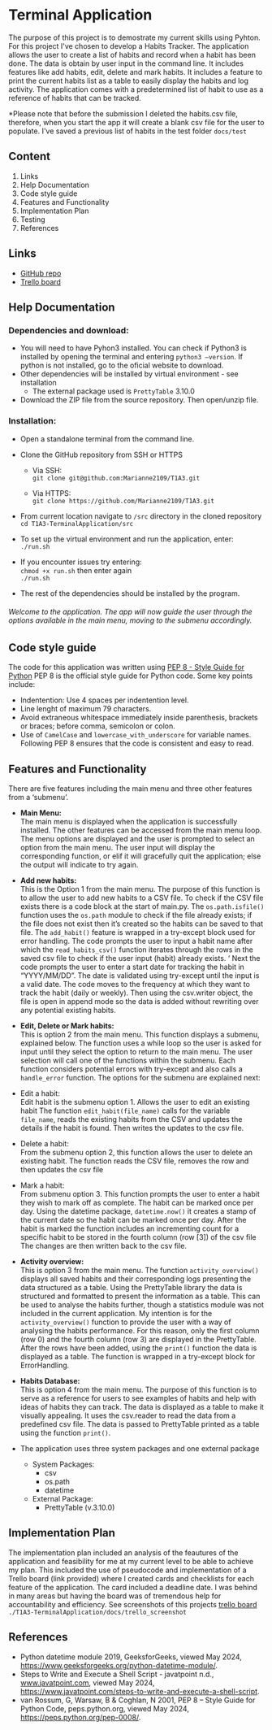 # Terminal Application
The purpose of this project is to demostrate my current skills using Pyhton. For this project I've chosen to develop a Habits Tracker. The application allows the user to create a list of habits and record when a habit has been done. The data is obtain by user input in the command line. It includes features like add habits, edit, delete and mark habits. It includes a feature to print the current habits list as a table to easily display the habits and log activity. The application comes with a predetermined list of habit to use as a reference of habits that can be tracked. 

*Please note that before the submission I deleted the habits.csv file, therefore, when you start the app it will create a blank csv file for the user to populate. I've saved a previous list of habits in the test folder `docs/test`

## Content
1. Links
2. Help Documentation
3. Code style guide
4. Features and Functionality
5. Implementation Plan
6. Testing
7. References

## Links
- [GitHub repo](https://github.com/Marianne2109/T1A3)
- [Trello board](https://trello.com/b/1KoC9qTa/t1a3-terminalapplication)

## Help Documentation
### Dependencies and download:
* You will need to have Pyhon3 installed. You can check if Python3 is installed by opening the terminal and entering ```python3 –version```. If python is not installed, go to the oficial website to download. 
* Other dependencies will be installed by virtual environment - see installation
  * The external package used is `PrettyTable` 3.10.0
* Download the ZIP file from the source repository. Then open/unzip file.

### Installation:
* Open a standalone terminal from the command line. 

* Clone the GitHub repository from SSH or HTTPS<br>
  - Via SSH:<br>
  ```git clone git@github.com:Marianne2109/T1A3.git```

  - Via HTTPS:<br>
  ```git clone https://github.com/Marianne2109/T1A3.git```

* From current location navigate to `/src` directory in the cloned repository<br>
  ```cd T1A3-TerminalApplication/src```

* To set up the virtual environment and run the application, enter: <br>
  ```./run.sh```

* If you encounter issues try entering: <br>
  ```chmod +x run.sh``` 
  then enter again <br>
  ```./run.sh```

* The rest of the dependencies should be installed by the program. 

###### Welcome to the application. The app will now guide the user through the options available in the main menu, moving to the submenu accordingly.

## Code style guide
The code for this application was written using [PEP 8 - Style Guide for Python](https://peps.python.org/pep-0008/) 
PEP 8 is the official style guide for Python code. Some key points include:
* Indentention: Use 4 spaces per indentention level.
* Line lenght of maximum 79 characters.
* Avoid extraneous whitespace immediately inside parenthesis, brackets or braces; before comma, semicolon or colon.
* Use of `CamelCase` and `lowercase_with_underscore` for variable names.
Following PEP 8 ensures that the code is consistent and easy to read.

## Features and Functionality
There are five features including the main menu and three other features from a ‘submenu’. <br>
* **Main Menu:** <br> 
The main menu is displayed when the application is successfully installed. The other features can be accessed from the main menu loop. 
The menu options are displayed and the user is prompted to select an option from the main menu. The user input will display the corresponding function, or elif it will gracefully quit the application; else the output will indicate to try again.

* **Add new habits:** <br> 
This is the Option 1 from the main menu. The purpose of this function is to allow the user to add new habits to a CSV file. 
To check if the CSV file exists there is a code block at the start of main.py. The `os.path.isfile()` function uses the `os.path` module to check if the file already exists; if the file does not exist then it’s created so the habits can be saved to that file. 
The `add_habit()` feature is wrapped in a try-except block used for error handling.
The code prompts the user to input a habit name after which the `read_habits_csv()` function iterates through the rows in the saved csv file to check if the user input (habit) already exists. ‘
Next the code prompts the user to enter a start date for tracking the habit in “YYYY/MM/DD”. The date is validated using try-except until the input is a valid date.
The code moves to the frequency at which they want to track the habit (daily or weekly).
Then using the csv.writer object, the file is open in append mode so the data is added without rewriting over any potential existing habits. 

* **Edit, Delete or Mark habits:** <br>
This is option 2 from the main menu. This function displays a submenu, explained below. 
The function uses a while loop so the user is asked for input until they select the option to return to the main menu. 
The user selection will call one of the functions within the submenu. Each function considers potential errors with try-except and also calls a `handle_error` function. The options for the submenu are explained next:
 * Edit a habit:<br>
Edit habit is the submenu option 1. Allows the user to edit an existing habit
The function `edit_habit(file_name)` calls for the variable `file_name`, reads the existing habits from the CSV and updates the details if the habit is found. Then writes the updates to the csv file.

 * Delete a habit:<br>
From the submenu option 2, this function allows the user to delete an existing habit. The function reads the CSV file, removes the row and then updates the csv file

 * Mark a habit:<br>
From submenu option 3. This function prompts the user to enter a habit they wish to mark off as complete. The habit can be marked once per day. Using the datetime package, `datetime.now()` it creates a stamp of the current date so the habit can be marked once per day.  After the habit is marked the function includes an incrementing count for a specific habit to be stored in the fourth column (row [3]) of the csv file The changes are then written back to the csv file. 
   
* **Activity overview:** <br>
	This is option 3 from the main menu. The function `activity_overview()` displays all saved habits and their corresponding logs presenting the data structured as a table. Using the PrettyTable library the data is structured and formatted to present the information as a table. This can be used to analyse the habits further, though a statistics module was not included in the current application. My intention is for the `activity_overview()` function to provide the user with a way of analysing the habits performance. For this reason, only the first column (row 0) and the fourth column (row 3) are displayed in the PrettyTable.
After the rows have been added, using the `print()` function the data is displayed as a table.
The function is wrapped in a try-except block for ErrorHandling.

* **Habits Database:** <br>
This is option 4 from the main menu. The purpose of this function is to serve as a reference for users to see examples of habits and help with ideas of habits they can track. The data is displayed as a table to make it visually appealing. It uses the csv.reader to read the data from a predefined csv file. The data is passed to PrettyTable printed as a table using the function `print()`.

* The application uses three system packages and one external package
  * System Packages:
    * csv
    * os.path
    * datetime
  * External Package:
    * PrettyTable (v.3.10.0)

## Implementation Plan
The implementation plan included an analysis of the feautures  of the application and feasibility for me at my current level to  be able to achieve my plan. 
This included the use of pseudocode and implementation of a Trello board (link provided) where I created cards and checklists for each feature of the application. The card included a deadline date. I was behind in many areas but having the board was of tremendous help for accountability and efficiency. 
See screenshots of this projects [trello board](https://github.com/Marianne2109/T1A3/tree/main/docs/trello_screenshot) <br> 
```./T1A3-TerminalApplication/docs/trello_screenshot```

## References
* Python datetime module 2019, GeeksforGeeks, viewed May 2024, <https://www.geeksforgeeks.org/python-datetime-module/>.
* Steps to Write and Execute a Shell Script - javatpoint n.d., www.javatpoint.com, viewed May 2024, <https://www.javatpoint.com/steps-to-write-and-execute-a-shell-script>.
* van Rossum, G, Warsaw, B & Coghlan, N 2001, PEP 8 – Style Guide for Python Code, peps.python.org, viewed May 2024, <https://peps.python.org/pep-0008/>.




